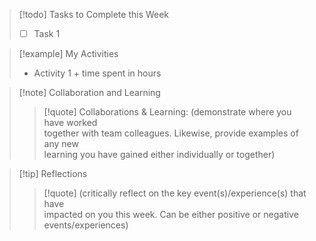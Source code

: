 
> [!todo] Tasks to Complete this Week
> - [ ] Task 1

> [!example] My Activities
> - Activity 1 + time spent in hours

> [!note] Collaboration and Learning
> > [!quote] 
> > Collaborations & Learning: (demonstrate where you have worked  
together with team colleagues. Likewise, provide examples of any new  
learning you have gained either individually or together)  

> [!tip] Reflections
> > [!quote]
> > (critically reflect on the key event(s)/experience(s) that have  
impacted on you this week. Can be either positive or negative  
events/experiences)

